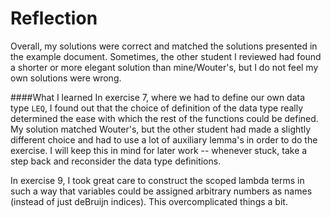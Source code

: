 # Reflection

Overall, my solutions were correct and matched the solutions presented in the example document. Sometimes, the other student I reviewed had found a shorter or more elegant solution than mine/Wouter's, but I do not feel my own solutions were wrong.

####What I learned
In exercise 7, where we had to define our own data type `LEQ`, I found out that the choice of definition of the data type really determined the ease with which the rest of the functions could be defined. My solution matched Wouter's, but the other student had made a slightly different choice and had to use a lot of auxiliary lemma's in order to do the exercise. I will keep this in mind for later work -- whenever stuck, take a step back and reconsider the data type definitions.

In exercise 9, I took great care to construct the scoped lambda terms in such a way that variables could be assigned arbitrary numbers as names (instead of just deBruijn indices). This overcomplicated things a bit.
